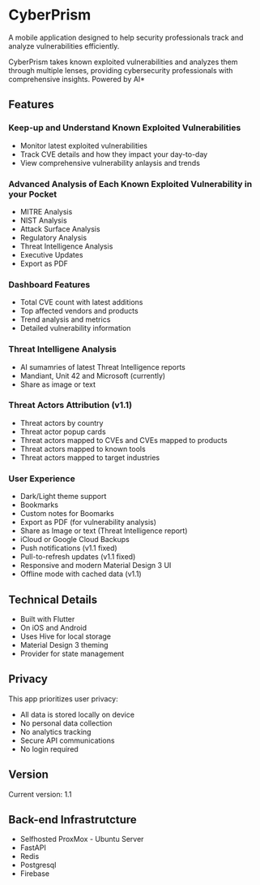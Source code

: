 # CyberPrism

A mobile application designed to help security professionals track and analyze vulnerabilities efficiently.

CyberPrism takes known exploited vulnerabilities and analyzes them through multiple lenses, providing cybersecurity professionals with comprehensive insights. Powered by AI*

## Features

### Keep-up and Understand Known Exploited Vulnerabilities
- Monitor latest exploited vulnerabilities
- Track CVE details and how they impact your day-to-day
- View comprehensive vulnerability anlaysis and trends

### Advanced Analysis of Each Known Exploited Vulnerability in your Pocket
- MITRE Analysis
- NIST Analysis
- Attack Surface Analysis
- Regulatory Analysis
- Threat Intelligence Analysis
- Executive Updates
- Export as PDF

### Dashboard Features
- Total CVE count with latest additions
- Top affected vendors and products
- Trend analysis and metrics
- Detailed vulnerability information

### Threat Intelligene Analysis
- AI sumamries of latest Threat Intelligence reports
- Mandiant, Unit 42 and Microsoft (currently)
- Share as image or text

### Threat Actors Attribution (v1.1)
- Threat actors by country
- Threat actor popup cards
- Threat actors mapped to CVEs and CVEs mapped to products
- Threat actors mapped to known tools
- Threat actors mapped to target industries


### User Experience
- Dark/Light theme support
- Bookmarks
- Custom notes for Boomarks
- Export as PDF (for vulnerability analysis)
- Share as Image or text (Threat Intelligence report)
- iCloud or Google Cloud Backups
- Push notifications (v1.1 fixed)
- Pull-to-refresh updates (v1.1 fixed)
- Responsive and modern Material Design 3 UI
- Offline mode with cached data (v1.1)

## Technical Details
- Built with Flutter
- On iOS and Android
- Uses Hive for local storage
- Material Design 3 theming
- Provider for state management

## Privacy
This app prioritizes user privacy:
- All data is stored locally on device
- No personal data collection
- No analytics tracking
- Secure API communications
- No login required

## Version
Current version: 1.1

## Back-end Infrastrutcture

- Selfhosted ProxMox - Ubuntu Server
- FastAPI
- Redis
- Postgresql
- Firebase

